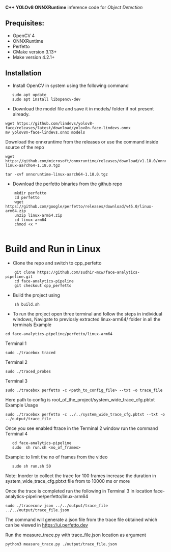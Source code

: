 

**C++ YOLOv8 ONNXRuntime** inference code for *Object Detection* 






## Prequisites:
- OpenCV 4
- ONNXRuntime 
- Perfetto 
- CMake version 3.13+
- Make version 4.2.1+





## Installation
- Install OpenCV in system using the following command 
```
   sudo apt update
   sudo apt install libopencv-dev 
```

-  Download the model file and save it in models/ folder if not present already.
```
wget https://github.com/lindevs/yolov8-face/releases/latest/download/yolov8n-face-lindevs.onnx
mv yolov8n-face-lindevs.onnx models
```

Download the onnxruntime from the releases or use the command inside source of the repo 
```
wget https://github.com/microsoft/onnxruntime/releases/download/v1.18.0/onnxruntime-linux-aarch64-1.18.0.tgz

tar -xvf onnxruntime-linux-aarch64-1.18.0.tgz
```

- Download the perfetto binaries from the github repo 
```
    mkdir perfetto 
    cd perfetto 
    wget https://github.com/google/perfetto/releases/download/v45.0/linux-arm64.zip
    unzip linux-arm64.zip
    cd linux-arm64
    chmod +x *
    
```

# Build and Run in Linux

- Clone the repo and switch to cpp_perfetto
```
    git clone https://github.com/sudhir-mcw/face-analytics-pipeline.git
    cd face-analytics-pipeline
    git checkout cpp_perfetto
```
- Build the project using 
```
    sh build.sh
``` 

- To run the project 
open three terminal  and follow the steps in individual windows,
Navigate to previosly extracted linux-arm64/ folder in all the terminals
Example 
```
cd face-analytics-pipeline/perfetto/linux-arm64
```
Terminal 1 
```
sudo ./tracebox traced
```
Terminal 2 
```
sudo ./traced_probes
```
Terminal 3
```
sudo ./tracebox perfetto -c <path_to_config_file> --txt -o trace_file 
```
Here path to config is root_of_the_project/system_wide_trace_cfg.pbtxt \
Example Usage
```
sudo ./tracebox perfetto -c ../../system_wide_trace_cfg.pbtxt --txt -o ../output/trace_file 
``` 
Once you see enabled ftrace in the Terminal 2 window run the command
Terminal 4 
```
   cd face-analytics-pipeline
   sudo  sh run.sh <no_of_frames> 
```
Example: to limit the no of frames from the video 
```
   sudo sh run.sh 50 
```

Note: Inorder to collect the trace for 100 frames increase the duration in system_wide_trace_cfg.pbtxt file from  to 10000  ms or more

Once the trace is completed run the following in Terminal 3 in location face-analytics-pipeline/perfetto/linux-arm64
```
sudo ./traceconv json ../../output/trace_file ../../output/trace_file.json
``` 
The command will generate a json file from the trace file obtained which can be viewed in https://ui.perfetto.dev

Run the measure_trace.py with trace_file.json location as argument

```
python3 measure_trace.py ./output/trace_file.json 
```





